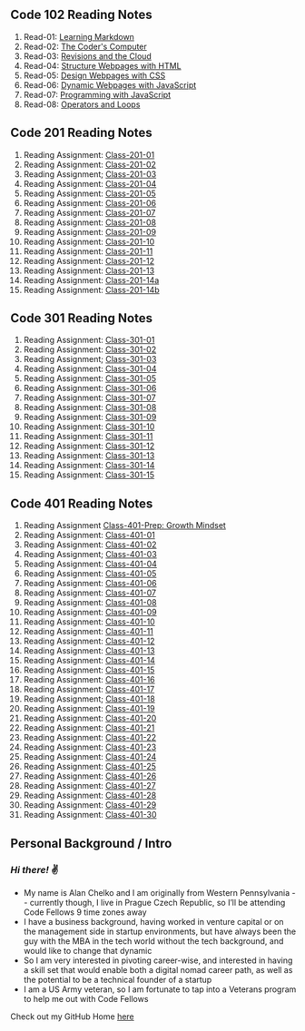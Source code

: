 ## Code 102 Reading Notes

1. Read-01: [Learning Markdown](https://dtuskippy.github.io/reading-notes/read-01-learning-markdown)
2. Read-02: [The Coder's Computer](https://dtuskippy.github.io/reading-notes/read-02-the-coders-computer)
3. Read-03: [Revisions and the Cloud](https://dtuskippy.github.io/reading-notes/read-03-revisions-and-the-cloud)
4. Read-04: [Structure Webpages with HTML](https://dtuskippy.github.io/reading-notes/read-04-structure-webpages-with-html)
5. Read-05: [Design Webpages with CSS](https://dtuskippy.github.io/reading-notes/read-05-design-webpages-with-css)
6. Read-06: [Dynamic Webpages with JavaScript](https://dtuskippy.github.io/reading-notes/read-06-dynamic-webpages-with-javascript)
7. Read-07: [Programming with JavaScript](https://dtuskippy.github.io/reading-notes/read-07-programming-with-javascript)
8. Read-08: [Operators and Loops](https://dtuskippy.github.io/reading-notes/read-08-operators-and-loops)

## Code 201 Reading Notes

1. Reading Assignment: [Class-201-01](https://dtuskippy.github.io/reading-notes/201/class-01)
2. Reading Assignment: [Class-201-02](https://dtuskippy.github.io/reading-notes/201/class-02)
3. Reading Assignment; [Class-201-03](https://dtuskippy.github.io/reading-notes/201/class-03)
4. Reading Assignment: [Class-201-04](https://dtuskippy.github.io/reading-notes/201/class-04)
5. Reading Assignment: [Class-201-05](https://dtuskippy.github.io/reading-notes/201/class-05)
6. Reading Assignment: [Class-201-06](https://dtuskippy.github.io/reading-notes/201/class-06)
7. Reading Assignment: [Class-201-07](https://dtuskippy.github.io/reading-notes/201/class-07)
8. Reading Assignment: [Class-201-08](https://dtuskippy.github.io/reading-notes/201/class-08)
9. Reading Assignment: [Class-201-09](https://dtuskippy.github.io/reading-notes/201/class-09)
10. Reading Assignment: [Class-201-10](https://dtuskippy.github.io/reading-notes/201/class-10)
11. Reading Assignment: [Class-201-11](https://dtuskippy.github.io/reading-notes/201/class-11)
12. Reading Assignment: [Class-201-12](https://dtuskippy.github.io/reading-notes/201/class-12)
13. Reading Assignment: [Class-201-13](https://dtuskippy.github.io/reading-notes/201/class-13)
14. Reading Assignment: [Class-201-14a](https://dtuskippy.github.io/reading-notes/201/class-14a)
15. Reading Assignment: [Class-201-14b](https://dtuskippy.github.io/reading-notes/201/class-14b)

## Code 301 Reading Notes

1. Reading Assignment: [Class-301-01](https://dtuskippy.github.io/reading-notes/301/class-01)
2. Reading Assignment: [Class-301-02](https://dtuskippy.github.io/reading-notes/301/class-02)
3. Reading Assignment; [Class-301-03](https://dtuskippy.github.io/reading-notes/301/class-03)
4. Reading Assignment: [Class-301-04](https://dtuskippy.github.io/reading-notes/301/class-04)
5. Reading Assignment: [Class-301-05](https://dtuskippy.github.io/reading-notes/301/class-05)
6. Reading Assignment: [Class-301-06](https://dtuskippy.github.io/reading-notes/301/class-06)
7. Reading Assignment: [Class-301-07](https://dtuskippy.github.io/reading-notes/301/class-07)
8. Reading Assignment: [Class-301-08](https://dtuskippy.github.io/reading-notes/301/class-08)
9. Reading Assignment: [Class-301-09](https://dtuskippy.github.io/reading-notes/301/class-09)
10. Reading Assignment: [Class-301-10](https://dtuskippy.github.io/reading-notes/301/class-10)
11. Reading Assignment: [Class-301-11](https:/dtuskippy.github.io/reading-notes/301/class-11)
12. Reading Assignment: [Class-301-12](https://dtuskippy.github.io/reading-notes/301/class-12)
13. Reading Assignment: [Class-301-13](https://dtuskippy.github.io/reading-notes/301/class-13)
14. Reading Assignment: [Class-301-14](https://dtuskippy.github.io/reading-notes/301/class-14)
15. Reading Assignment: [Class-301-15](https://dtuskippy.github.io/reading-notes/301/class-15)

## Code 401 Reading Notes

1. Reading Assignment [Class-401-Prep: Growth Mindset](https://dtuskippy.github.io/reading-notes/401/growth-mindset)
2. Reading Assignment: [Class-401-01](https://dtuskippy.github.io/reading-notes/401/class-01)
2. Reading Assignment: [Class-401-02](https://dtuskippy.github.io/reading-notes/401/class-02)
3. Reading Assignment; [Class-401-03](https://dtuskippy.github.io/reading-notes/401/class-03)
4. Reading Assignment: [Class-401-04](https://dtuskippy.github.io/reading-notes/401/class-04)
5. Reading Assignment: [Class-401-05](https://dtuskippy.github.io/reading-notes/401/class-05)
6. Reading Assignment: [Class-401-06](https://dtuskippy.github.io/reading-notes/401/class-06)
7. Reading Assignment: [Class-401-07](https://dtuskippy.github.io/reading-notes/401/class-07)
8. Reading Assignment: [Class-401-08](https://dtuskippy.github.io/reading-notes/401/class-08)
9. Reading Assignment: [Class-401-09](https://dtuskippy.github.io/reading-notes/401/class-09)
10. Reading Assignment: [Class-401-10](https://dtuskippy.github.io/reading-notes/401/class-10)
11. Reading Assignment: [Class-401-11](https:/dtuskippy.github.io/reading-notes/401/class-11)
12. Reading Assignment: [Class-401-12](https://dtuskippy.github.io/reading-notes/401/class-12)
13. Reading Assignment: [Class-401-13](https://dtuskippy.github.io/reading-notes/401/class-13)
14. Reading Assignment: [Class-401-14](https://dtuskippy.github.io/reading-notes/401/class-14)
15. Reading Assignment: [Class-401-15](https://dtuskippy.github.io/reading-notes/401/class-15)
16. Reading Assignment: [Class-401-16](https://dtuskippy.github.io/reading-notes/401/class-16)
17. Reading Assignment: [Class-401-17](https://dtuskippy.github.io/reading-notes/401/class-17)
18. Reading Assignment; [Class-401-18](https://dtuskippy.github.io/reading-notes/401/class-18)
19. Reading Assignment: [Class-401-19](https://dtuskippy.github.io/reading-notes/401/class-19)
20. Reading Assignment: [Class-401-20](https://dtuskippy.github.io/reading-notes/401/class-20)
21. Reading Assignment: [Class-401-21](https://dtuskippy.github.io/reading-notes/401/class-21)
22. Reading Assignment: [Class-401-22](https://dtuskippy.github.io/reading-notes/401/class-22)
23. Reading Assignment: [Class-401-23](https://dtuskippy.github.io/reading-notes/401/class-23)
24. Reading Assignment: [Class-401-24](https://dtuskippy.github.io/reading-notes/401/class-24)
25. Reading Assignment: [Class-401-25](https://dtuskippy.github.io/reading-notes/401/class-25)
26. Reading Assignment: [Class-401-26](https:/dtuskippy.github.io/reading-notes/401/class-26)
27. Reading Assignment: [Class-401-27](https://dtuskippy.github.io/reading-notes/401/class-27)
28. Reading Assignment: [Class-401-28](https://dtuskippy.github.io/reading-notes/401/class-28)
29. Reading Assignment: [Class-401-29](https://dtuskippy.github.io/reading-notes/401/class-29)
30. Reading Assignment: [Class-401-30](https://dtuskippy.github.io/reading-notes/401/class-30)


## Personal Background / Intro

### *Hi there!*  ✌️

* My name is Alan Chelko and I am originally from Western Pennsylvania -- currently though, I live in Prague Czech Republic, so I’ll be attending Code Fellows 9 time zones away
* I have a business background, having worked in venture capital or on the management side in startup environments, but have always been the guy with the MBA in the tech world without the tech background, and would like to change that dynamic
* So I am very interested in pivoting career-wise, and interested in having a skill set that would enable both a digital nomad career path, as well as the potential to be a technical founder of a startup
* I am a US Army veteran, so I am fortunate to tap into a Veterans program to help me out with Code Fellows

Check out my GitHub Home [here](https://github.com/dtuskippy)
